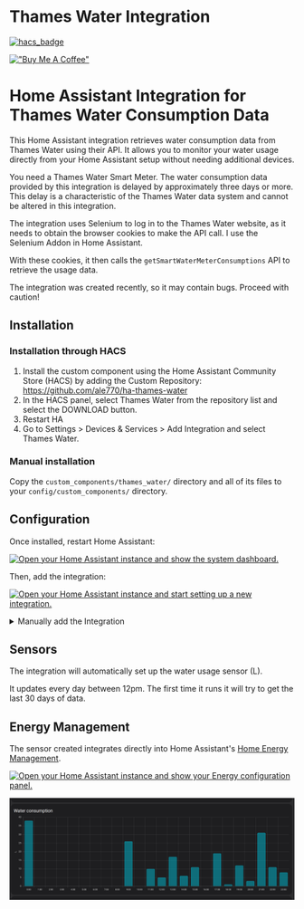 # Thames Water Integration

[![hacs_badge](https://img.shields.io/badge/HACS-Default-orange.svg?style=for-the-badge)](https://github.com/custom-components/hacs)

[!["Buy Me A Coffee"](https://www.buymeacoffee.com/assets/img/custom_images/orange_img.png)](https://buymeacoffee.com/ar770)

# Home Assistant Integration for Thames Water Consumption Data

This Home Assistant integration retrieves water consumption data from Thames Water using their API. It allows you to monitor your water usage directly from your Home Assistant setup without needing additional devices.

You need a Thames Water Smart Meter. The water consumption data provided by this integration is delayed by approximately three days or more. This delay is a characteristic of the Thames Water data system and cannot be altered in this integration.

The integration uses Selenium to log in to the Thames Water website, as it needs to obtain the browser cookies to make the API call. I use the Selenium Addon in Home Assistant.

With these cookies, it then calls the `getSmartWaterMeterConsumptions` API to retrieve the usage data.

The integration was created recently, so it may contain bugs. Proceed with caution!

## Installation

### Installation through HACS

1. Install the custom component using the Home Assistant Community Store (HACS) by adding the Custom Repository:
https://github.com/ale770/ha-thames-water
2. In the HACS panel, select Thames Water from the repository list and select the DOWNLOAD button.
3. Restart HA
4. Go to Settings > Devices & Services > Add Integration and select Thames Water.

### Manual installation

Copy the `custom_components/thames_water/` directory and all of its files to your `config/custom_components/` directory.

## Configuration

Once installed, restart Home Assistant:

[![Open your Home Assistant instance and show the system dashboard.](https://my.home-assistant.io/badges/system_dashboard.svg)](https://my.home-assistant.io/redirect/system_dashboard/)

Then, add the integration:

[![Open your Home Assistant instance and start setting up a new integration.](https://my.home-assistant.io/badges/config_flow_start.svg)](https://my.home-assistant.io/redirect/config_flow_start/?domain=thames_water)


<details>
  <summary>Manually add the Integration</summary>
  Visit the <i>Integrations</i> section in Home Assistant and click the <i>Add</i> button in the bottom right corner. Search for <code>Thames Water</code> and input your credentials. <b>You may need to clear your browser cache before the integration appears in the list.</b>
</details>

## Sensors

The integration will automatically set up the water usage sensor (L).

It updates every day between 12pm.
The first time it runs it will try to get the last 30 days of data.

## Energy Management

The sensor created integrates directly into Home Assistant's [Home Energy Management](https://www.home-assistant.io/docs/energy/).

[![Open your Home Assistant instance and show your Energy configuration panel.](https://my.home-assistant.io/badges/config_energy.svg)](https://my.home-assistant.io/redirect/config_energy/)

![Dashboard](./dashboard.png)


